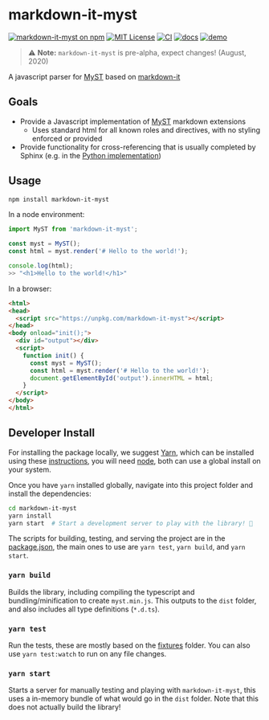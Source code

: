 # markdown-it-myst
[![markdown-it-myst on npm](https://img.shields.io/npm/v/markdown-it-myst.svg)](https://www.npmjs.com/package/markdown-it-myst)
[![MIT License](https://img.shields.io/badge/license-MIT-blue.svg)](https://github.com/executablebooks/markdown-it-myst/blob/master/LICENSE)
[![CI](https://github.com/executablebooks/markdown-it-myst/workflows/CI/badge.svg)](https://github.com/executablebooks/markdown-it-myst/actions)
[![docs](https://github.com/executablebooks/markdown-it-myst/workflows/docs/badge.svg)](https://executablebooks.github.io/markdown-it-myst)
[![demo](https://img.shields.io/badge/live-demo-blue)](https://executablebooks.github.io/markdown-it-myst/demo)

> :warning: **Note:** `markdown-it-myst` is pre-alpha, expect changes! (August, 2020)

A javascript parser for [MyST](https://myst-parser.readthedocs.io) based on [markdown-it](https://github.com/markdown-it/markdown-it)

## Goals
* Provide a Javascript implementation of [MyST](https://myst-parser.readthedocs.io) markdown extensions
  * Uses standard html for all known roles and directives, with no styling enforced or provided
* Provide functionality for cross-referencing that is usually completed by Sphinx (e.g. in the [Python implementation](https://github.com/executablebooks/MyST-Parser))

## Usage

```bash
npm install markdown-it-myst
```

In a node environment:
```javascript
import MyST from 'markdown-it-myst';

const myst = MyST();
const html = myst.render('# Hello to the world!');

console.log(html);
>> "<h1>Hello to the world!</h1>"
```

In a browser:
```html
<html>
<head>
  <script src="https://unpkg.com/markdown-it-myst"></script>
</head>
<body onload="init();">
  <div id="output"></div>
  <script>
    function init() {
      const myst = MyST();
      const html = myst.render('# Hello to the world!');
      document.getElementById('output').innerHTML = html;
    }
  </script>
</body>
</html>
```

## Developer Install

For installing the package locally, we suggest [Yarn](https://yarnpkg.com/), which can be installed using these [instructions](https://yarnpkg.com/getting-started/install), you will need [node](https://nodejs.org/), both can use a global install on your system.

Once you have `yarn` installed globally, navigate into this project folder and install the dependencies:

```bash
cd markdown-it-myst
yarn install
yarn start  # Start a development server to play with the library! 🚀
```

The scripts for building, testing, and serving the project are in the [package.json](package.json), the main ones to use are
`yarn test`, `yarn build`, and `yarn start`.

### `yarn build`
Builds the library, including compiling the typescript and bundling/minification to create `myst.min.js`.
This outputs to the `dist` folder, and also includes all type definitions (`*.d.ts`).

### `yarn test`
Run the tests, these are mostly based on the [fixtures](fixtures) folder. You can also use `yarn test:watch` to run on any file changes.

### `yarn start`
Starts a server for manually testing and playing with `markdown-it-myst`, this uses a in-memory bundle of what would go in the `dist` folder.
Note that this does not actually build the library!
